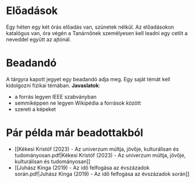 # Előadások
Egy héten egy két órás előadás van, szünetek nélkül. Az előadásokon katalógus van, óra végén a Tanárnőnek személyesen kell leadni egy cetlit a neveddel együtt az ajtónál.
# Beadandó
A tárgyra kapott jegyet egy beadandó adja meg. Egy saját témát kell kidolgozni fizikai témában.
**Javaslatok**:
- a forrás legyen IEEE szabványban
- semmiképpen ne legyen Wikipédia a források között
- szereti a képeket
# Pár példa már beadottakból
- [[Kékesi Kristóf (2023) - Az univerzum múltja, jövője, kulturálisan és tudományosan.pdf|Kékesi Kristóf (2023) - Az univerzum múltja, jövője, kulturálisan és tudományosan]]
- [[Juhász Kinga (2019) - Az idő felfogása az évszázadok során.pdf|Juhász Kinga (2019) - Az idő felfogása az évszázadok során]]